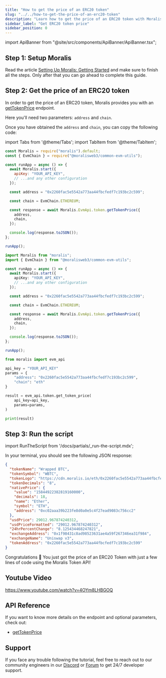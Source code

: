 ```yaml
---
title: "How to get the price of an ERC20 token"
slug: "../../how-to-get-the-price-of-an-erc20-token"
description: "Learn how to get the price of an ERC20 token with Moralis Token API."
sidebar_label: "Get ERC20 token price"
sidebar_position: 0
---
```


import ApiBanner from "@site/src/components/ApiBanner/ApiBanner.tsx";



## Step 1: Setup Moralis

Read the article [Setting Up Moralis: Getting Started](/web3-data-api/evm/get-your-api-key) and make sure to finish all the steps. Only after that you can go ahead to complete this guide.

## Step 2: Get the price of an ERC20 token

In order to get the price of an ERC20 token, Moralis provides you with an [getTokenPrice](/web3-data-api/evm/reference/get-token-price) endpoint.

Here you'll need two parameters: `address` and `chain`.

Once you have obtained the `address` and `chain`, you can copy the following code:

import Tabs from '@theme/Tabs';
import TabItem from '@theme/TabItem';

<Tabs groupId="programming-language">
  <TabItem value="javascript" label="index.js (JavaScript)" default>

```javascript index.js
const Moralis = require("moralis").default;
const { EvmChain } = require("@moralisweb3/common-evm-utils");

const runApp = async () => {
  await Moralis.start({
    apiKey: "YOUR_API_KEY",
    // ...and any other configuration
  });

  const address = "0x2260fac5e5542a773aa44fbcfedf7c193bc2c599";

  const chain = EvmChain.ETHEREUM;

  const response = await Moralis.EvmApi.token.getTokenPrice({
    address,
    chain,
  });

  console.log(response.toJSON());
};

runApp();
```

</TabItem>
<TabItem value="typescript" label="index.ts (TypeScript)">

```typescript index.ts
import Moralis from "moralis";
import { EvmChain } from "@moralisweb3/common-evm-utils";

const runApp = async () => {
  await Moralis.start({
    apiKey: "YOUR_API_KEY",
    // ...and any other configuration
  });

  const address = "0x2260fac5e5542a773aa44fbcfedf7c193bc2c599";

  const chain = EvmChain.ETHEREUM;

  const response = await Moralis.EvmApi.token.getTokenPrice({
    address,
    chain,
  });

  console.log(response.toJSON());
};

runApp();
```

</TabItem>
<TabItem value="python" label="index.py (Python)">

```python index.py
from moralis import evm_api

api_key = "YOUR_API_KEY"
params = {
    "address": "0x2260fac5e5542a773aa44fbcfedf7c193bc2c599",
    "chain": "eth"
}

result = evm_api.token.get_token_price(
    api_key=api_key,
    params=params,
)

print(result)
```

</TabItem>
</Tabs>

## Step 3: Run the script

import RunTheScript from '/docs/partials/\_run-the-script.mdx';

<RunTheScript />

In your terminal, you should see the following JSON response:

```json
{
  "tokenName": "Wrapped BTC",
  "tokenSymbol": "WBTC",
  "tokenLogo": "https://cdn.moralis.io/eth/0x2260fac5e5542a773aa44fbcfedf7c193bc2c599.png",
  "tokenDecimals": "8",
  "nativePrice": {
    "value": "15844922382819160000",
    "decimals": 18,
    "name": "Ether",
    "symbol": "ETH",
    "address": "0xc02aaa39b223fe8d0a0e5c4f27ead9083c756cc2"
  },
  "usdPrice": 29012.967874240312,
  "usdPriceFormatted": "29012.967874240312",
  "24hrPercentChange": "8.125434468247821",
  "exchangeAddress": "0x1f98431c8ad98523631ae4a59f267346ea31f984",
  "exchangeName": "Uniswap v3",
  "tokenAddress": "0x2260fac5e5542a773aa44fbcfedf7c193bc2c599"
}
```

Congratulations 🥳 You just got the price of an ERC20 Token with just a few lines of code using the Moralis Token API!

## Youtube Video

https://www.youtube.com/watch?v=4OYm8LHBGOQ

## API Reference

If you want to know more details on the endpoint and optional parameters, check out:

- [getTokenPrice](/web3-data-api/evm/reference/get-token-price)

## Support

If you face any trouble following the tutorial, feel free to reach out to our community engineers in our [Discord](https://moralis.io/discord) or [Forum](https://forum.moralis.io) to get 24/7 developer support.
